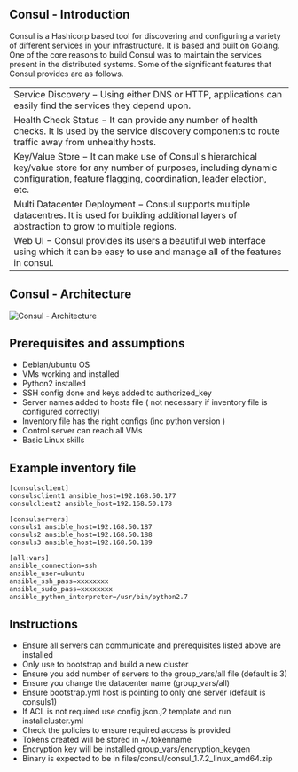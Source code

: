 ## Consul - Introduction

Consul is a Hashicorp based tool for discovering and configuring a variety of different services in your infrastructure. It is based and built on Golang. One of the core reasons to build Consul was to maintain the services present in the distributed systems. Some of the significant features that Consul provides are as follows.

  | |
  |---------|
  | Service Discovery − Using either DNS or HTTP, applications can easily find the services they depend upon.|
  | Health Check Status − It can provide any number of health checks. It is used by the service discovery components to route traffic away from unhealthy hosts.|
  | Key/Value Store − It can make use of Consul's hierarchical key/value store for any number of purposes, including dynamic configuration, feature flagging, coordination, leader election, etc.|
  | Multi Datacenter Deployment − Consul supports multiple datacentres. It is used for building additional layers of abstraction to grow to multiple regions.|
  | Web UI − Consul provides its users a beautiful web interface using which it can be easy to use and manage all of the features in consul.|

## Consul - Architecture

![Consul - Architecture](https://devopscube.com/wp-content/uploads/2019/04/Consul-Agent-Architecture.png)

## Prerequisites and assumptions

-	Debian/ubuntu OS
-	VMs working and installed
-	Python2 installed
-	SSH config done and keys added to authorized_key
-	Server names added to hosts file ( not necessary if inventory file is configured correctly)
-	Inventory file has the right configs (inc python version )
-	Control server can reach all VMs
-	Basic Linux skills


## Example inventory file

```
[consulsclient]
consulsclient1 ansible_host=192.168.50.177
consulclient2 ansible_host=192.168.50.178

[consulservers]
consuls1 ansible_host=192.168.50.187
consuls2 ansible_host=192.168.50.188
consuls3 ansible_host=192.168.50.189

[all:vars]
ansible_connection=ssh
ansible_user=ubuntu
ansible_ssh_pass=xxxxxxxx
ansible_sudo_pass=xxxxxxxx
ansible_python_interpreter=/usr/bin/python2.7
```
## Instructions

- Ensure all servers can communicate and prerequisites listed above are installed
- Only use to bootstrap and build a new cluster
- Ensure you add number of servers to the group_vars/all file (default is 3)
- Ensure you change the datacenter name (group_vars/all)
- Ensure bootstrap.yml host is pointing to only one server (default is consuls1)
- If ACL is not required use config.json.j2 template and run installcluster.yml
- Check the policies to ensure required access is provided
- Tokens created will be stored in ~/.tokenname  
- Encryption key will be installed group_vars/encryption_keygen
- Binary is expected to be in files/consul/consul_1.7.2_linux_amd64.zip
